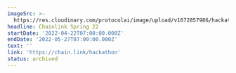 ```yaml
---
imageSrc: >-
  https://res.cloudinary.com/protocolai/image/upload/v1672857986/hackathons/chainlink-spring-2022_brq56j.png
headline: Chainlink Spring 22
startDate: '2022-04-22T07:00:00.000Z'
endDate: '2022-05-27T07:00:00.000Z'
text: ''
link: 'https://chain.link/hackathon'
status: archived
---
```


